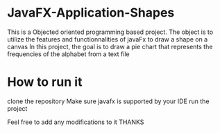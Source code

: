 # JavaFX-Application-Shapes
This is a Objected oriented programming based project.
The object is to utilize the features and functionnalities of javaFx to draw a shape on a canvas
In this project, the goal is to draw a pie chart that represents the frequencies of the alphabet from a text file

# How to run it
clone the repository
Make sure javafx is supported by your IDE
run the project


Feel free to add any modifications to it
THANKS
